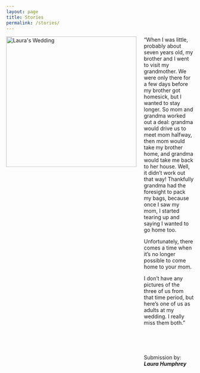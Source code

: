 ```yaml
---
layout: page
title: Stories
permalink: /stories/
---
```


<div style="display: flex; align-items: flex-start; gap: 20px; margin-bottom: 80px;">
  <img src="{{ '/assets/images/karenGrandmaLauraWedding.png' | relative_url }}"
       alt="Laura's Wedding"
       width="350"
       style="flex-shrink: 0;">
  <div>
  “When I was little, probably about seven years old, my brother and I went to visit my grandmother. We were only there for a few days before my brother got homesick, but I wanted to stay longer. So mom and grandma worked out a deal: grandma would drive us to meet mom halfway, then mom would take my brother home, and grandma would take me back to her house. Well, it didn’t work out that way! Thankfully grandma had the foresight to pack my bags, because once I saw my mom, I started tearing up and saying I wanted to go home too.

Unfortunately, there comes a time when it’s no longer possible to come home to your mom.


I don’t have any pictures of the three of us from that time period, but here’s one of us as adults at my wedding. I really miss them both.”


&nbsp;
<p></p>
&nbsp;

Submission by: <b><i>Laura Humphrey</i></b>
  </div>
</div>


